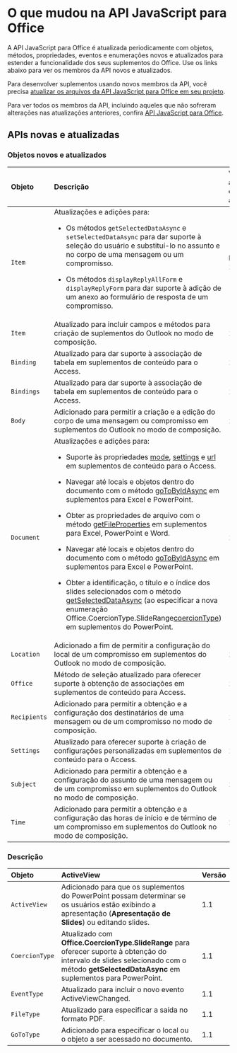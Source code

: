 # <a name="whats-changed-in-the-javascript-api-for-office"></a>O que mudou na API JavaScript para Office

A API JavaScript para Office é atualizada periodicamente com objetos, métodos, propriedades, eventos e enumerações novos e atualizados para estender a funcionalidade dos seus suplementos do Office. Use os links abaixo para ver os membros da API novos e atualizados.

Para desenvolver suplementos usando novos membros da API, você precisa [atualizar os arquivos da API JavaScript para Office em seu projeto](/office/dev/add-ins/develop/update-your-javascript-api-for-office-and-manifest-schema-version).

Para ver todos os membros da API, incluindo aqueles que não sofreram alterações nas atualizações anteriores, confira [API JavaScript para Office](javascript-api-for-office.md).

## <a name="new-and-updated-apis"></a>APIs novas e atualizadas

### <a name="new-and-updated-objects"></a>Objetos novos e atualizados

|**Objeto**|**Descrição**|**Versão adicionada ou atualizada**|
|:-----|:-----|:-----|
|`Item`|Atualizações e adições para:<br><ul><li><p>Os métodos `getSelectedDataAsync` e `setSelectedDataAsync` para dar suporte à seleção do usuário e substituí-lo no assunto e no corpo de uma mensagem ou um compromisso.</p></li><li><p>Os métodos `displayReplyAllForm` e `displayReplyForm` para dar suporte à adição de um anexo ao formulário de resposta de um compromisso.</p></li></ul>|Mailbox 1.2|
|`Item`|Atualizado para incluir campos e métodos para criação de suplementos do Outlook no modo de composição. |1.1|
|`Binding`|Atualizado para dar suporte à associação de tabela em suplementos de conteúdo para o Access.|1.1|
|`Bindings`|Atualizado para dar suporte à associação de tabela em suplementos de conteúdo para o Access.|1.1|
|`Body`|Adicionado para permitir a criação e a edição do corpo de uma mensagem ou compromisso em suplementos do Outlook no modo de composição.|1.1|
|`Document`|Atualizações e adições para: <ul><li><p>Suporte às propriedades <a href="/javascript/api/office/office.document" target="_blank">mode</a>, <a href="/javascript/api/office/office.document#settings" target="_blank">settings</a> e <a href="/javascript/api/office/office.document" target="_blank">url</a> em suplementos de conteúdo para o Access.</p></li><li><p>Navegar até locais e objetos dentro do documento com o método <a href="/javascript/api/office/office.document#getfileasync-filetype--options--callback-" target="_blank">goToByIdAsync</a> em suplementos para Excel e PowerPoint.</p></li><li><p>Obter as propriedades de arquivo com o método <a href="/javascript/api/office/office.document#getfilepropertiesasync-options--callback-" target="_blank">getFileProperties</a> em suplementos para Excel, PowerPoint e Word.</p></li><li><p>Navegar até locais e objetos dentro do documento com o método <a href="/javascript/api/office/office.document#gotobyidasync-id--gototype--options--callback-" target="_blank">goToByIdAsync</a> em suplementos para Excel e PowerPoint.</p></li><li><p>Obter a identificação, o título e o índice dos slides selecionados com o método <a href="/javascript/api/office/office.document#getselecteddataasync-coerciontype--options--callback-" target="_blank">getSelectedDataAsync</a> (ao especificar a nova enumeração <span class="keyword">Office.CoercionType.SlideRange</span><a href="/javascript/api/office/office.coerciontype" target="_blank">coercionType</a>) em suplementos do PowerPoint.</p></li></ul>|1.1|
|`Location`|Adicionado a fim de permitir a configuração do local de um compromisso em suplementos do Outlook no modo de composição.|1.1|
|`Office`|Método de seleção atualizado para oferecer suporte à obtenção de associações em suplementos de conteúdo para Access.|1.1|
|`Recipients`|Adicionado para permitir a obtenção e a configuração dos destinatários de uma mensagem ou de um compromisso no modo de composição.|1.1|
|`Settings`|Atualizado para oferecer suporte à criação de configurações personalizadas em suplementos de conteúdo para o Access.|1.1|
|`Subject`|Adicionado para permitir a obtenção e a configuração do assunto de uma mensagem ou de um compromisso em suplementos do Outlook no modo de composição.|1.1|
|`Time`|Adicionado para permitir a obtenção e a configuração das horas de início e de término de um compromisso em suplementos do Outlook no modo de composição.|1.1|

### <a name="new-and-updated-enumerations"></a>Descrição

|**Objeto**|**ActiveView**|**Versão**|
|:-----|:-----|:-----|
|`ActiveView`|Adicionado para que os suplementos do PowerPoint possam determinar se os usuários estão exibindo a apresentação (**Apresentação de Slides**) ou editando slides. |1.1|
|`CoercionType`|Atualizado com **Office.CoercionType.SlideRange** para oferecer suporte à obtenção do intervalo de slides selecionado com o método **getSelectedDataAsync** em suplementos para PowerPoint.|1.1|
|`EventType`|Atualizado para incluir o novo evento ActiveViewChanged.|1.1|
|`FileType`|Atualizado para especificar a saída no formato PDF.|1.1|
|`GoToType`|Adicionado para especificar o local ou o objeto a ser acessado no documento.|1.1|

